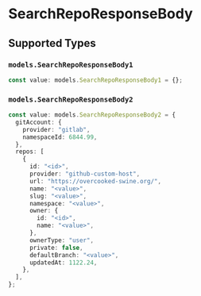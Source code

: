 # SearchRepoResponseBody


## Supported Types

### `models.SearchRepoResponseBody1`

```typescript
const value: models.SearchRepoResponseBody1 = {};
```

### `models.SearchRepoResponseBody2`

```typescript
const value: models.SearchRepoResponseBody2 = {
  gitAccount: {
    provider: "gitlab",
    namespaceId: 6844.99,
  },
  repos: [
    {
      id: "<id>",
      provider: "github-custom-host",
      url: "https://overcooked-swine.org/",
      name: "<value>",
      slug: "<value>",
      namespace: "<value>",
      owner: {
        id: "<id>",
        name: "<value>",
      },
      ownerType: "user",
      private: false,
      defaultBranch: "<value>",
      updatedAt: 1122.24,
    },
  ],
};
```

